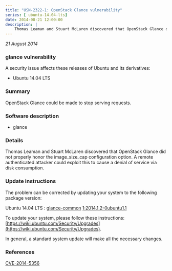 ```yaml
---
title: "USN-2322-1: OpenStack Glance vulnerability"
series: [ ubuntu-14.04-lts]
date: 2014-08-21 12:00:00
description: |
    Thomas Leaman and Stuart McLaren discovered that OpenStack Glance did not properly honor the image_size_cap configuration option. A remote authenticated attacker could exploit this to cause a denial of service via disk consumption. 
--- 
```

 
 

*21 August 2014*

### glance vulnerability

A security issue affects these releases of Ubuntu and its derivatives:

* Ubuntu 14.04 LTS

### Summary

OpenStack Glance could be made to stop serving requests. 

### Software description

* glance 

### Details

Thomas Leaman and Stuart McLaren discovered that OpenStack Glance did not properly honor the image_size_cap configuration option. A remote authenticated attacker could exploit this to cause a denial of service via disk consumption. 

### Update instructions

The problem can be corrected by updating your system to the following package version:

Ubuntu 14.04 LTS
 : [glance-common](https://launchpad.net/ubuntu/+source/glance) <span> [1:2014.1.2-0ubuntu1.1](https://launchpad.net/ubuntu/+source/glance/1:2014.1.2-0ubuntu1.1) </span> 

To update your system, please follow these instructions: [https://wiki.ubuntu.com/Security/Upgrades](https://wiki.ubuntu.com/Security/Upgrades).

In general, a standard system update will make all the necessary changes. 

### References

 
 [CVE-2014-5356](http://people.ubuntu.com/~ubuntu-security/cve/CVE-2014-5356)
 

